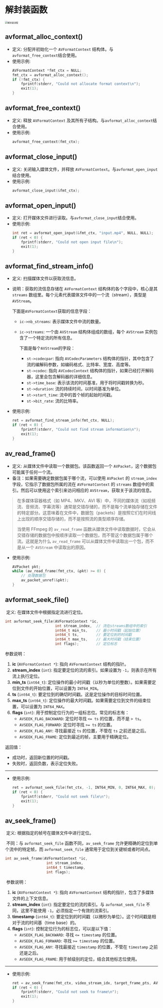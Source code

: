 # 解封装函数

<img src="./assets/解封装流程.png" alt="解封装流程" style="zoom:50%;" />

## **avformat_alloc_context()**

- 定义: 分配并初始化一个 `AVFormatContext` 结构体。与`avformat_free_context`结合使用。
- 使用示例:
  ```c
  AVFormatContext *fmt_ctx = NULL;
  fmt_ctx = avformat_alloc_context();
  if (!fmt_ctx) {
      fprintf(stderr, "Could not allocate format context\n");
      exit(1);
  }
  ```

## **avformat_free_context()**

- 定义: 释放 `AVFormatContext` 及其所有子结构。与`avformat_alloc_context`结合使用。
- 使用示例:
  ```c
  avformat_free_context(fmt_ctx);
  ```

## **avformat_close_input()**

- 定义: 关闭输入媒体文件，并释放 `AVFormatContext`。与`avformat_open_input`结合使用。
- 使用示例:
  ```c
  avformat_close_input(&fmt_ctx);
  ```

## **avformat_open_input()**

- 定义: 打开媒体文件进行读取。与`avformat_close_input`结合使用。
- 使用示例:
  ```c
  int ret = avformat_open_input(&fmt_ctx, "input.mp4", NULL, NULL);
  if (ret < 0) {
      fprintf(stderr, "Could not open input file\n");
      exit(1);
  }
  ```

## **avformat_find_stream_info()**

- 定义: 扫描媒体文件以获取流信息。

- 说明：获取的流信息存储在 `AVFormatContext` 结构体的各个字段中，核心是其 `streams` 数组里。每个元素代表媒体文件中的一个流（stream），类型是 `AVStream`。

  下面是`AVFormatContext`获取的信息字段：

  - `ic->nb_streams`: 表示媒体文件中流的数量。

  - `ic->streams`: 一个由 `AVStream` 结构体组成的数组，每个 `AVStream` 实例包含了一个特定流的所有信息。

    下面是每个`AVStream`的字段：

    - `st->codecpar`: 指向 `AVCodecParameters` 结构体的指针，其中包含了流的编解码参数，如编码格式、比特率、宽度、高度等。
    - `st->codec`: 指向 `AVCodecContext` 结构体的指针，如果已经打开解码器，这里会包含解码器的详细信息。
    - `st->time_base`: 表示该流的时间基准，用于将时间戳转换为秒。
    - `st->duration`: 流的持续时间，以时间基准为单位。
    - `st->start_time`: 流中的首个帧的起始时间戳。
    - `st->bit_rate`: 流的比特率。

- 使用示例:
  ```c
  ret = avformat_find_stream_info(fmt_ctx, NULL);
  if (ret < 0) {
      fprintf(stderr, "Could not find stream information\n");
      exit(1);
  }
  ```

## **av_read_frame()**

- 定义: 从媒体文件中读取一个数据包。该函数返回一个 `AVPacket`，这个数据包可能属于任何一个流。
- 备注：如果需要确定数据包属于哪个流，可以使用 `AVPacket` 的 `stream_index` 字段，它指示了数据包所属的流在 `AVFormatContext` 的 `streams` 数组中的索引。然后可以使用这个索引来访问相应的 `AVStream`，获取关于该流的信息。

>在多媒体容器格式（如 MP4、MKV、AVI 等）中，不同的媒体流（如视频流、音频流、字幕流等）通常是交错存储的，而不是每个流单独存储在文件的特定部分。这意味着在文件中，数据包（packets）是按照它们在时间线上出现的顺序交错存储的，而不是按照流的类型顺序存储。
>
>当使用 FFmpeg 的 `av_read_frame` 函数从媒体文件中读取数据时，它会从交错存储的数据包中按顺序读取一个数据包，而不管这个数据包属于哪个流。这就是为什么 `av_read_frame` 可以从媒体文件中读取出一个包，而不是从一个 `AVStream` 中读取出的原因。

- 使用示例:
  ```c
  AVPacket pkt;
  while (av_read_frame(fmt_ctx, &pkt) >= 0) {
      // 处理数据包
      av_packet_unref(&pkt);
  }
  ```

## **avformat_seek_file()**

​	定义: 在媒体文件中根据指定流进行定位。

```C
int avformat_seek_file(AVFormatContext *ic,
                       int stream_index,  // 流在streams数组中的索引
                       int64_t min_ts,    // 最小时间戳（起始位置）
                       int64_t ts,        // 要定位到的时间戳
                       int64_t max_ts,    // 最大时间戳（结束位置）
                       int flags);        // 定位标志
```

参数说明：

1. **ic** (`AVFormatContext *`): 指向 `AVFormatContext` 结构的指针。
2. **stream_index** (`int`): 指定要定位的流的索引。如果设置为 `-1`，则表示在所有流上执行定位。
3. **min_ts** (`int64_t`): 定位操作的最小时间戳（以秒为单位的整数）。如果需要定位到文件的开始位置，可以设置为 `INT64_MIN`。
4. **ts** (`int64_t`): 要定位到的确切时间戳。这是定位操作的目标时间位置。
5. **max_ts** (`int64_t`): 定位操作的最大时间戳。如果需要定位到文件的结束位置，可以设置为 `INT64_MAX`。
6. **flags** (`int`): 用于控制定位行为的一组标志位。常见的标志有：
   - `AVSEEK_FLAG_BACKWARD`: 定位时寻找 `<= ts` 的位置，而不是 `> ts`。
   - `AVSEEK_FLAG_FORWARD`: 定位时寻找 `>= ts` 的位置。
   - `AVSEEK_FLAG_ANY`: 寻找最接近 `ts` 的位置，不管在 `ts` 之前还是之后。
   - `AVSEEK_FLAG_FRAME`: 定位到最近的帧，主要用于精确定位。

返回值：

- 成功时，返回新位置的时间戳。
- 失败时，返回负数，表示定位失败。

---

- 使用示例:
  ```c
  ret = avformat_seek_file(fmt_ctx, -1, INT64_MIN, 0, INT64_MAX, 0);
  if (ret < 0) {
      fprintf(stderr, "Could not seek file\n");
      exit(1);
  }
  ```

## **av_seek_frame()**

​	定义: 根据指定的帧号在媒体文件中进行定位。

​	不同：与 `avformat_seek_file` 函数不同，`av_seek_frame` 允许更精确的定位到单个流中的特定帧，而 `avformat_seek_file` 通常用于定位到关键帧或者时间点。

```C
int av_seek_frame(AVFormatContext *ic,
                   int stream_index,
                   int64_t timestamp,
                   int flags);
```

​	参数说明：

1. **ic** (`AVFormatContext *`): 指向 `AVFormatContext` 结构的指针，包含了多媒体文件的上下文信息。
2. **stream_index** (`int`): 指定要定位的流的索引。与 `avformat_seek_file` 不同，这里不能使用 `-1`，必须指定一个有效的流索引。
3. **timestamp** (`int64_t`): 要定位到的时间戳（以微秒为单位）。这个时间戳是相对于流的时间基（time base）的。
4. **flags** (`int`): 控制定位行为的标志位，可以是以下值：
   - `AVSEEK_FLAG_BACKWARD`: 寻找 `<= timestamp` 的位置。
   - `AVSEEK_FLAG_FORWARD`: 寻找 `>= timestamp` 的位置。
   - `AVSEEK_FLAG_ANY`: 寻找最接近 `timestamp` 的位置，不管在 `timestamp` 之前还是之后。
   - `AVSEEK_FLAG_FRAME`: 用于帧级别的定位，结合其他标志位使用。

---

- 使用示例:

  ```c
  ret = av_seek_frame(fmt_ctx, video_stream_idx, target_frame_pts, AVSEEK_FLAG_ANY);
  if (ret < 0) {
      fprintf(stderr, "Could not seek to frame\n");
      exit(1);
  }
  ```


